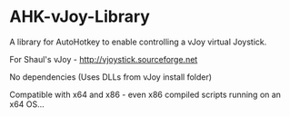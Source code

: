 AHK-vJoy-Library
================

A library for AutoHotkey to enable controlling a vJoy virtual Joystick.

For Shaul's vJoy - http://vjoystick.sourceforge.net

No dependencies (Uses DLLs from vJoy install folder)

Compatible with x64 and x86 - even x86 compiled scripts running on an x64 OS...

